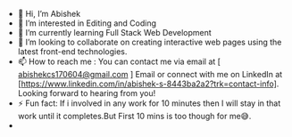 - 👋 Hi, I’m Abishek 
- 👀 I’m interested in Editing and Coding 
- 🌱 I’m currently learning Full Stack Web Development 
- 💞️ I’m looking to collaborate on creating interactive web pages using the latest front-end technologies.
- 📫 How to reach me : You can contact me via email at [ abishekcs170604@gmail.com ] Email or connect with me on LinkedIn at [https://www.linkedin.com/in/abishek-s-8443ba2a2?trk=contact-info]. Looking forward to hearing from you!
- ⚡ Fun fact: If i involved in any work for 10 minutes then I will stay in that work until it completes.But First 10 mins is too though for me😅.
- 

